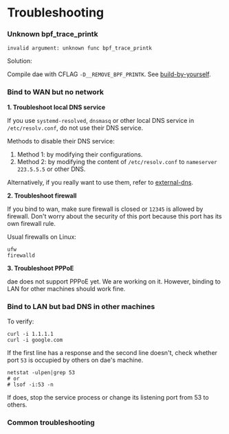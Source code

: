 # Troubleshooting

### Unknown bpf_trace_printk

```
invalid argument: unknown func bpf_trace_printk
```

Solution:

Compile dae with CFLAG `-D__REMOVE_BPF_PRINTK`. See [build-by-yourself](build-by-yourself.md).

### Bind to WAN but no network

**1. Troubleshoot local DNS service**

If you use `systemd-resolved`, `dnsmasq` or other local DNS service in `/etc/resolv.conf`, do not use their DNS service.

Methods to disable their DNS service:

1. Method 1: by modifying their configurations.
2. Method 2: by modifying the content of `/etc/resolv.conf` to `nameserver 223.5.5.5` or other DNS.

Alternatively, if you really want to use them, refer to [external-dns](external-dns.md).

**2. Troubleshoot firewall**

If you bind to wan, make sure firewall is closed or `12345` is allowed by firewall. Don't worry about the security of this port because this port has its own firewall rule.

Usual firewalls on Linux:

```
ufw
firewalld
```

**3. Troubleshoot PPPoE**

dae does not support PPPoE yet. We are working on it. However, binding to LAN for other machines should work fine.

### Bind to LAN but bad DNS in other machines

To verify:

```
curl -i 1.1.1.1
curl -i google.com
```

If the first line has a response and the second line doesn't, check whether port `53` is occupied by others on dae's machine.

```
netstat -ulpen|grep 53
# or
# lsof -i:53 -n
```

If does, stop the service process or change its listening port from 53 to others.

### Common troubleshooting

